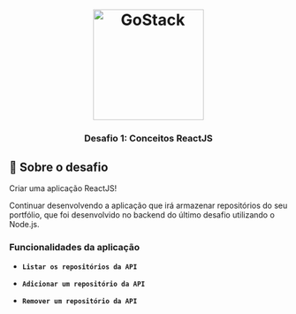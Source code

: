 <h1 align="center">
    <img alt="GoStack" src="https://rocketseat-cdn.s3-sa-east-1.amazonaws.com/bootcamp-header.png" width="200px" />
</h1>

<h3 align="center">
  Desafio 1: Conceitos ReactJS
</h3>

## :rocket: Sobre o desafio

Criar uma aplicação ReactJS!

Continuar desenvolvendo a aplicação que irá armazenar repositórios do seu portfólio, que foi desenvolvido no backend do último desafio utilizando o Node.js.

### Funcionalidades da aplicação

- **`Listar os repositórios da API`**

- **`Adicionar um repositório da API`**

- **`Remover um repositório da API`**

